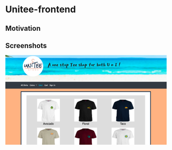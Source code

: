 # Unitee-frontend

## Motivation

## Screenshots

![Home Page](https://github.com/gamil91/phase3-project-unitee-frontend/blob/main/src/images/home.png)
